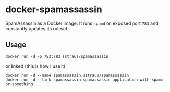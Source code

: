 docker-spamassassin
===================

SpamAssassin as a Docker image. It runs `spamd` on exposed port `783` and
constantly updates its ruleset.

Usage
-----

    docker run -d -p 783:783 sstraus/spamassassin

or linked (this is how I use it)

    docker run -d --name spamassassin sstraus/spamassassin
    docker run -d --link spamassassin:spamassassin application-with-spamc-or-something
